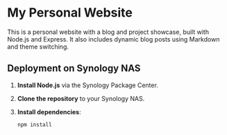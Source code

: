 # My Personal Website

This is a personal website with a blog and project showcase, built with Node.js and Express. It also includes dynamic blog posts using Markdown and theme switching.

## Deployment on Synology NAS

1. **Install Node.js** via the Synology Package Center.

2. **Clone the repository** to your Synology NAS.

3. **Install dependencies**:
   ```bash
   npm install
